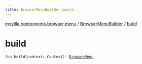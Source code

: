 ```yaml
---
title: BrowserMenuBuilder.build - 
---
```


[mozilla.components.browser.menu](../index.html) / [BrowserMenuBuilder](index.html) / [build](./build.html)

# build

`fun build(context: Context): `[`BrowserMenu`](../-browser-menu/index.html)